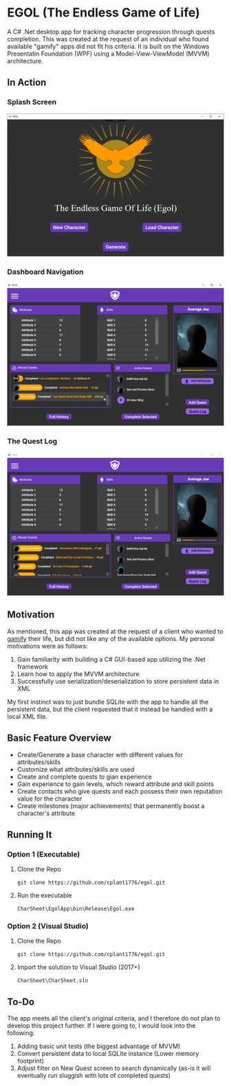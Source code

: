 # EGOL (The Endless Game of Life)

A C# .Net desktop app for tracking character progression through quests completion. This was created at the request of an individual who found available "gamify" apps did not fit his criteria. It is built on the Windows Presentatin Foundation (WPF) using a Model-View-ViewModel (MVVM) architecture.

## In Action

### Splash Screen

![Splash Page](screenshots/SplashScreen.png "Splash Page")

### Dashboard Navigation

![Quest Log Navigation](screenshots/gif_03.gif "[Quest Log Navigation")

### The Quest Log

![Quest Log Navigation](screenshots/gif_02.gif "[Quest Log Navigation")

## Motivation

As mentioned, this app was created at the request of a client who wanted to [gamify](https://en.wikipedia.org/wiki/Gamification) their life, but did not like any of the available options. My personal motivations were as follows:

1. Gain familiarity with building a C# GUI-based app utilizing the .Net framework
1. Learn how to apply the MVVM architecture
1. Successfully use serialization/deserialization to store persistent data in XML

My first instinct was to just bundle SQLite with the app to handle all the persistent data, but the client requested that it instead be handled with a local XML file.

## Basic Feature Overview

* Create/Generate a base character with different values for attributes/skills
* Customize what attributes/skills are used
* Create and complete quests to gian experience
* Gain experience to gain levels, which reward attribute and skill points
* Create contacts who give quests and each possess their own reputation value for the character
* Create milestones (major achievements) that permanently boost a character's attribute

## Running It

### Option 1 (Executable)

1. Clone the Repo

    ```shell
    git clone https://github.com/cplant1776/egol.git
    ```

1. Run the executable

    ```shell
    CharSheet\EgolApp\bin\Release\Egol.exe
    ```

### Option 2 (Visual Studio)

1. Clone the Repo

    ```shell
    git clone https://github.com/cplant1776/egol.git
    ```

1. Import the solution to Visual Studio (2017+)

    ```shell
   CharSheet\CharSheet.sln
    ```

## To-Do

The app meets all the client's original criteria, and I therefore do not plan to develop this project further. If I were going to, I would look into the following:

1. Adding basic unit tests (the biggest advantage of MVVM)
1. Convert persistent data to local SQLite instance (Lower memory footprint)
1. Adjust filter on New Quest screen to search dynamically (as-is it will eventually run sluggish with lots of completed quests)
